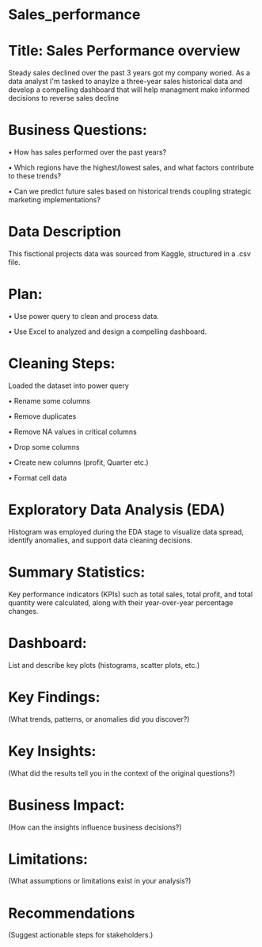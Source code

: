 # Sales_performance
# Title: Sales Performance overview
Steady sales declined over the past 3 years got my company woried. As a data analyst I'm tasked to anaylze a three-year sales historical data and develop a compelling dashboard that will help managment make informed decisions to reverse sales decline

# Business Questions:

•	How has sales performed over the past years?

•	Which regions have the highest/lowest sales, and what factors contribute to these trends?

•	Can we predict future sales based on historical trends coupling strategic marketing implementations?
   
# Data Description
This fisctional projects data was sourced from Kaggle, structured in a .csv file. 

# Plan: 
•	Use power query to clean and process data. 

•	Use Excel to analyzed and design a compelling dashboard.

# Cleaning Steps: 
Loaded the dataset into power query

•	Rename some columns

•	Remove duplicates

•	Remove NA values in critical columns

•	Drop some columns

•	Create new columns (profit, Quarter etc.)

•	Format cell data







# Exploratory Data Analysis (EDA)
Histogram was employed during the EDA stage to visualize data spread, identify anomalies, and support data cleaning decisions. 

# Summary Statistics: 
Key performance indicators (KPIs) such as total sales, total profit, and total quantity were calculated, along with their year-over-year percentage changes.

# Dashboard:  
List and describe key plots (histograms, scatter plots, etc.)

# Key Findings:
  
(What trends, patterns, or anomalies did you discover?)

# Key Insights:
  
(What did the results tell you in the context of the original questions?)

# Business Impact:
  
(How can the insights influence business decisions?)

# Limitations:
  
(What assumptions or limitations exist in your analysis?)

# Recommendations




  
(Suggest actionable steps for stakeholders.)






